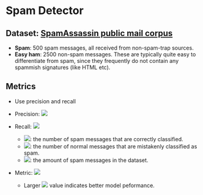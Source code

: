 # Spam Detector

## Dataset: [SpamAssassin public mail corpus](https://spamassassin.apache.org/old/publiccorpus/readme.html)

* **Spam**: 500 spam messages, all received from non-spam-trap sources.
* **Easy ham**: 2500 non-spam messages. These are typically quite easy to differentiate from spam, since they frequently do not contain any spammish signatures (like HTML etc).

## Metrics
* Use precision and recall
* Precision: <img src="http://latex.codecogs.com/gif.latex?SP=\frac{n_{pam\,\rightarrow\,pam}}{n_{pam\,\rightarrow\,pam}+n_{normal\,\rightarrow\,pam}}" />
* Recall: <img src="http://latex.codecogs.com/gif.latex?SR=\frac{n_{pam\,\rightarrow\,pam}}{N_{pam}}" />
  * <img src="http://latex.codecogs.com/gif.latex?n_{pam\,\rightarrow\,pam}" />: the number of spam messages that are correctly classified.
  * <img src="http://latex.codecogs.com/gif.latex?n_{normal\,\rightarrow\,pam}" />: the number of normal messages that are mistakenly classified as spam.
  * <img src="http://latex.codecogs.com/gif.latex?N_{pam}" />: the amount of spam messages in the dataset.
* Metric: <img src="http://latex.codecogs.com/gif.latex?\text{F}=\frac{SP\,\times\,SR\,\times\,2}{SP+SR}" />

  * Larger <img src="http://latex.codecogs.com/gif.latex?\text{F}" /> value indicates better model peformance.